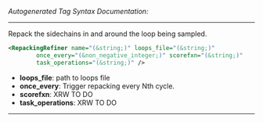 _Autogenerated Tag Syntax Documentation:_

---
Repack the sidechains in and around the loop being sampled.

```xml
<RepackingRefiner name="(&string;)" loops_file="(&string;)"
        once_every="(&non_negative_integer;)" scorefxn="(&string;)"
        task_operations="(&string;)" />
```

-   **loops_file**: path to loops file
-   **once_every**: Trigger repacking every Nth cycle.
-   **scorefxn**: XRW TO DO
-   **task_operations**: XRW TO DO

---
